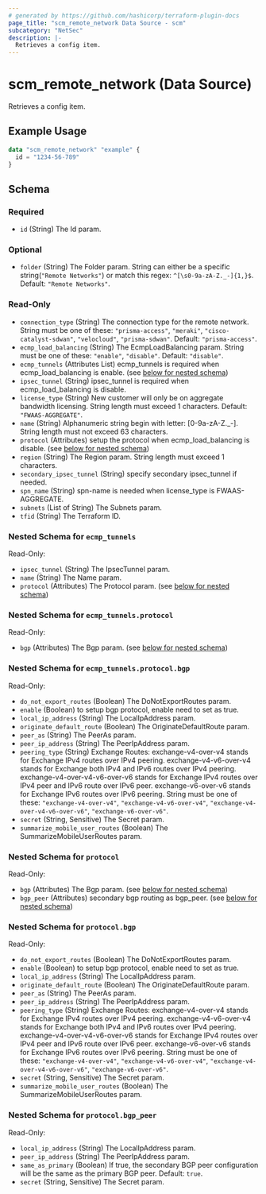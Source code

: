 ```yaml
---
# generated by https://github.com/hashicorp/terraform-plugin-docs
page_title: "scm_remote_network Data Source - scm"
subcategory: "NetSec"
description: |-
  Retrieves a config item.
---
```


# scm_remote_network (Data Source)

Retrieves a config item.

## Example Usage

```terraform
data "scm_remote_network" "example" {
  id = "1234-56-789"
}
```

<!-- schema generated by tfplugindocs -->
## Schema

### Required

- `id` (String) The Id param.

### Optional

- `folder` (String) The Folder param. String can either be a specific string(`"Remote Networks"`) or match this regex: `^[\s0-9a-zA-Z._-]{1,}$`. Default: `"Remote Networks"`.

### Read-Only

- `connection_type` (String) The connection type for the remote network. String must be one of these: `"prisma-access"`, `"meraki"`, `"cisco-catalyst-sdwan"`, `"velocloud"`, `"prisma-sdwan"`. Default: `"prisma-access"`.
- `ecmp_load_balancing` (String) The EcmpLoadBalancing param. String must be one of these: `"enable"`, `"disable"`. Default: `"disable"`.
- `ecmp_tunnels` (Attributes List) ecmp_tunnels is required when ecmp_load_balancing is enable. (see [below for nested schema](#nestedatt--ecmp_tunnels))
- `ipsec_tunnel` (String) ipsec_tunnel is required when ecmp_load_balancing is disable.
- `license_type` (String) New customer will only be on aggregate bandwidth licensing. String length must exceed 1 characters. Default: `"FWAAS-AGGREGATE"`.
- `name` (String) Alphanumeric string begin with letter: [0-9a-zA-Z._-]. String length must not exceed 63 characters.
- `protocol` (Attributes) setup the protocol when ecmp_load_balancing is disable. (see [below for nested schema](#nestedatt--protocol))
- `region` (String) The Region param. String length must exceed 1 characters.
- `secondary_ipsec_tunnel` (String) specify secondary ipsec_tunnel if needed.
- `spn_name` (String) spn-name is needed when license_type is FWAAS-AGGREGATE.
- `subnets` (List of String) The Subnets param.
- `tfid` (String) The Terraform ID.

<a id="nestedatt--ecmp_tunnels"></a>
### Nested Schema for `ecmp_tunnels`

Read-Only:

- `ipsec_tunnel` (String) The IpsecTunnel param.
- `name` (String) The Name param.
- `protocol` (Attributes) The Protocol param. (see [below for nested schema](#nestedatt--ecmp_tunnels--protocol))

<a id="nestedatt--ecmp_tunnels--protocol"></a>
### Nested Schema for `ecmp_tunnels.protocol`

Read-Only:

- `bgp` (Attributes) The Bgp param. (see [below for nested schema](#nestedatt--ecmp_tunnels--protocol--bgp))

<a id="nestedatt--ecmp_tunnels--protocol--bgp"></a>
### Nested Schema for `ecmp_tunnels.protocol.bgp`

Read-Only:

- `do_not_export_routes` (Boolean) The DoNotExportRoutes param.
- `enable` (Boolean) to setup bgp protocol, enable need to set as true.
- `local_ip_address` (String) The LocalIpAddress param.
- `originate_default_route` (Boolean) The OriginateDefaultRoute param.
- `peer_as` (String) The PeerAs param.
- `peer_ip_address` (String) The PeerIpAddress param.
- `peering_type` (String) Exchange Routes: exchange-v4-over-v4 stands for Exchange IPv4 routes over IPv4 peering. exchange-v4-v6-over-v4 stands for Exchange both IPv4 and IPv6 routes over IPv4 peering. exchange-v4-over-v4-v6-over-v6 stands for Exchange IPv4 routes over IPv4 peer and IPv6 route over IPv6 peer. exchange-v6-over-v6 stands for Exchange IPv6 routes over IPv6 peering. String must be one of these: `"exchange-v4-over-v4"`, `"exchange-v4-v6-over-v4"`, `"exchange-v4-over-v4-v6-over-v6"`, `"exchange-v6-over-v6"`.
- `secret` (String, Sensitive) The Secret param.
- `summarize_mobile_user_routes` (Boolean) The SummarizeMobileUserRoutes param.




<a id="nestedatt--protocol"></a>
### Nested Schema for `protocol`

Read-Only:

- `bgp` (Attributes) The Bgp param. (see [below for nested schema](#nestedatt--protocol--bgp))
- `bgp_peer` (Attributes) secondary bgp routing as bgp_peer. (see [below for nested schema](#nestedatt--protocol--bgp_peer))

<a id="nestedatt--protocol--bgp"></a>
### Nested Schema for `protocol.bgp`

Read-Only:

- `do_not_export_routes` (Boolean) The DoNotExportRoutes param.
- `enable` (Boolean) to setup bgp protocol, enable need to set as true.
- `local_ip_address` (String) The LocalIpAddress param.
- `originate_default_route` (Boolean) The OriginateDefaultRoute param.
- `peer_as` (String) The PeerAs param.
- `peer_ip_address` (String) The PeerIpAddress param.
- `peering_type` (String) Exchange Routes: exchange-v4-over-v4 stands for Exchange IPv4 routes over IPv4 peering. exchange-v4-v6-over-v4 stands for Exchange both IPv4 and IPv6 routes over IPv4 peering. exchange-v4-over-v4-v6-over-v6 stands for Exchange IPv4 routes over IPv4 peer and IPv6 route over IPv6 peer. exchange-v6-over-v6 stands for Exchange IPv6 routes over IPv6 peering. String must be one of these: `"exchange-v4-over-v4"`, `"exchange-v4-v6-over-v4"`, `"exchange-v4-over-v4-v6-over-v6"`, `"exchange-v6-over-v6"`.
- `secret` (String, Sensitive) The Secret param.
- `summarize_mobile_user_routes` (Boolean) The SummarizeMobileUserRoutes param.


<a id="nestedatt--protocol--bgp_peer"></a>
### Nested Schema for `protocol.bgp_peer`

Read-Only:

- `local_ip_address` (String) The LocalIpAddress param.
- `peer_ip_address` (String) The PeerIpAddress param.
- `same_as_primary` (Boolean) If true, the secondary BGP peer configuration will be the same as the primary BGP peer. Default: `true`.
- `secret` (String, Sensitive) The Secret param.

